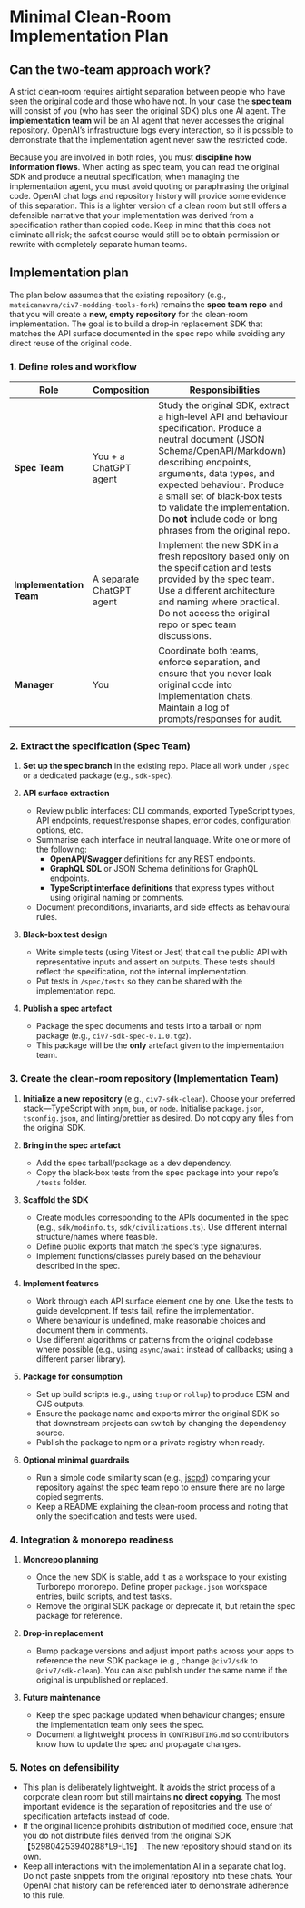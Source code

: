 # Minimal Clean‑Room Implementation Plan

## Can the two‑team approach work?

A strict clean‑room requires airtight separation between people who have seen the original code and those who have not.  In your case the **spec team** will consist of you (who has seen the original SDK) plus one AI agent.  The **implementation team** will be an AI agent that never accesses the original repository.  OpenAI’s infrastructure logs every interaction, so it is possible to demonstrate that the implementation agent never saw the restricted code.  

Because you are involved in both roles, you must **discipline how information flows**.  When acting as spec team, you can read the original SDK and produce a neutral specification; when managing the implementation agent, you must avoid quoting or paraphrasing the original code.  OpenAI chat logs and repository history will provide some evidence of this separation.  This is a lighter version of a clean room but still offers a defensible narrative that your implementation was derived from a specification rather than copied code.  Keep in mind that this does not eliminate all risk; the safest course would still be to obtain permission or rewrite with completely separate human teams.  

## Implementation plan

The plan below assumes that the existing repository (e.g., `mateicanavra/civ7-modding-tools-fork`) remains the **spec team repo** and that you will create a **new, empty repository** for the clean‑room implementation.  The goal is to build a drop‑in replacement SDK that matches the API surface documented in the spec repo while avoiding any direct reuse of the original code.

### 1. Define roles and workflow

| Role | Composition | Responsibilities |
|---|---|---|
| **Spec Team** | You + a ChatGPT agent | Study the original SDK, extract a high‑level API and behaviour specification. Produce a neutral document (JSON Schema/OpenAPI/Markdown) describing endpoints, arguments, data types, and expected behaviour. Produce a small set of black‑box tests to validate the implementation.  Do **not** include code or long phrases from the original repo. |
| **Implementation Team** | A separate ChatGPT agent | Implement the new SDK in a fresh repository based only on the specification and tests provided by the spec team. Use a different architecture and naming where practical. Do not access the original repo or spec team discussions. |
| **Manager** | You | Coordinate both teams, enforce separation, and ensure that you never leak original code into implementation chats. Maintain a log of prompts/responses for audit. |

### 2. Extract the specification (Spec Team)

1. **Set up the spec branch** in the existing repo.  Place all work under `/spec` or a dedicated package (e.g., `sdk-spec`).

2. **API surface extraction**
   - Review public interfaces: CLI commands, exported TypeScript types, API endpoints, request/response shapes, error codes, configuration options, etc.
   - Summarise each interface in neutral language.  Write one or more of the following:
     - **OpenAPI/Swagger** definitions for any REST endpoints.
     - **GraphQL SDL** or JSON Schema definitions for GraphQL endpoints.
     - **TypeScript interface definitions** that express types without using original naming or comments.
   - Document preconditions, invariants, and side effects as behavioural rules.

3. **Black‑box test design**
   - Write simple tests (using Vitest or Jest) that call the public API with representative inputs and assert on outputs.  These tests should reflect the specification, not the internal implementation.
   - Put tests in `/spec/tests` so they can be shared with the implementation repo.

4. **Publish a spec artefact**
   - Package the spec documents and tests into a tarball or npm package (e.g., `civ7-sdk-spec-0.1.0.tgz`).
   - This package will be the **only** artefact given to the implementation team.

### 3. Create the clean‑room repository (Implementation Team)

1. **Initialize a new repository** (e.g., `civ7-sdk-clean`).  Choose your preferred stack—TypeScript with `pnpm`, `bun`, or `node`.  Initialise `package.json`, `tsconfig.json`, and linting/prettier as desired.  Do not copy any files from the original SDK.

2. **Bring in the spec artefact**
   - Add the spec tarball/package as a dev dependency.
   - Copy the black‑box tests from the spec package into your repo’s `/tests` folder.

3. **Scaffold the SDK**
   - Create modules corresponding to the APIs documented in the spec (e.g., `sdk/modinfo.ts`, `sdk/civilizations.ts`).  Use different internal structure/names where feasible.
   - Define public exports that match the spec’s type signatures.
   - Implement functions/classes purely based on the behaviour described in the spec.

4. **Implement features**
   - Work through each API surface element one by one.  Use the tests to guide development.  If tests fail, refine the implementation.
   - Where behaviour is undefined, make reasonable choices and document them in comments.
   - Use different algorithms or patterns from the original codebase where possible (e.g., using `async/await` instead of callbacks; using a different parser library).

5. **Package for consumption**
   - Set up build scripts (e.g., using `tsup` or `rollup`) to produce ESM and CJS outputs.
   - Ensure the package name and exports mirror the original SDK so that downstream projects can switch by changing the dependency source.
   - Publish the package to npm or a private registry when ready.

6. **Optional minimal guardrails**
   - Run a simple code similarity scan (e.g., [jscpd](https://github.com/kucherenko/jscpd)) comparing your repository against the spec team repo to ensure there are no large copied segments.
   - Keep a README explaining the clean‑room process and noting that only the specification and tests were used.

### 4. Integration & monorepo readiness

1. **Monorepo planning**
   - Once the new SDK is stable, add it as a workspace to your existing Turborepo monorepo.  Define proper `package.json` workspace entries, build scripts, and test tasks.
   - Remove the original SDK package or deprecate it, but retain the spec package for reference.

2. **Drop‑in replacement**
   - Bump package versions and adjust import paths across your apps to reference the new SDK package (e.g., change `@civ7/sdk` to `@civ7/sdk-clean`).  You can also publish under the same name if the original is unpublished or replaced.

3. **Future maintenance**
   - Keep the spec package updated when behaviour changes; ensure the implementation team only sees the spec.
   - Document a lightweight process in `CONTRIBUTING.md` so contributors know how to update the spec and propagate changes.

### 5. Notes on defensibility

- This plan is deliberately lightweight.  It avoids the strict process of a corporate clean room but still maintains **no direct copying**.  The most important evidence is the separation of repositories and the use of specification artefacts instead of code.
- If the original licence prohibits distribution of modified code, ensure that you do not distribute files derived from the original SDK【529804253940288†L9-L19】.  The new repository should stand on its own.
- Keep all interactions with the implementation AI in a separate chat log.  Do not paste snippets from the original repository into these chats.  Your OpenAI chat history can be referenced later to demonstrate adherence to this rule.
